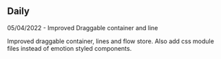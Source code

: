 

## Daily

05/04/2022 - Improved Draggable container and line

Improved draggable container, lines and flow store. Also
add css module files instead of emotion styled components.



